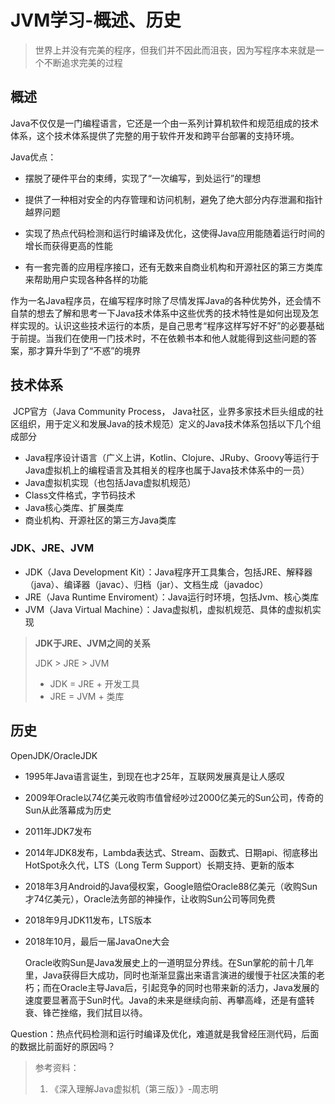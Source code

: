 # JVM学习-概述、历史

> 世界上并没有完美的程序，但我们并不因此而沮丧，因为写程序本来就是一个不断追求完美的过程

## 概述

​	Java不仅仅是一门编程语言，它还是一个由一系列计算机软件和规范组成的技术体系，这个技术体系提供了完整的用于软件开发和跨平台部署的支持环境。

Java优点：

- 摆脱了硬件平台的束缚，实现了“一次编写，到处运行”的理想

- 提供了一种相对安全的内存管理和访问机制，避免了绝大部分内存泄漏和指针越界问题

- 实现了热点代码检测和运行时编译及优化，这使得Java应用能随着运行时间的增长而获得更高的性能

- 有一套完善的应用程序接口，还有无数来自商业机构和开源社区的第三方类库来帮助用户实现各种各样的功能

​	作为一名Java程序员，在编写程序时除了尽情发挥Java的各种优势外，还会情不自禁的想去了解和思考一下Java技术体系中这些优秀的技术特性是如何出现及怎样实现的。
​	认识这些技术运行的本质，是自己思考“程序这样写好不好”的必要基础于前提。当我们在使用一门技术时，不在依赖书本和他人就能得到这些问题的答案，那才算升华到了“不惑”的境界

## 技术体系

​	JCP官方（Java Community Process， Java社区，业界多家技术巨头组成的社区组织，用于定义和发展Java的技术规范）定义的Java技术体系包括以下几个组成部分

- Java程序设计语言（广义上讲，Kotlin、Clojure、JRuby、Groovy等运行于Java虚拟机上的编程语言及其相关的程序也属于Java技术体系中的一员）
- Java虚拟机实现（也包括Java虚拟机规范）
- Class文件格式，字节码技术
- Java核心类库、扩展类库
- 商业机构、开源社区的第三方Java类库

### JDK、JRE、JVM

- JDK（Java Development Kit）：Java程序开工具集合，包括JRE、解释器（java）、编译器（javac）、归档（jar）、文档生成（javadoc）
- JRE（Java Runtime Enviroment）：Java运行时环境，包括Jvm、核心类库
- JVM（Java Virtual Machine）：Java虚拟机，虚拟机规范、具体的虚拟机实现

> **JDK于JRE、JVM之间的关系**
>
> JDK > JRE > JVM
>
> - JDK = JRE + 开发工具
> - JRE = JVM + 类库

## 历史

OpenJDK/OracleJDK

- 1995年Java语言诞生，到现在也才25年，互联网发展真是让人感叹

- 2009年Oracle以74亿美元收购市值曾经吵过2000亿美元的Sun公司，传奇的Sun从此落幕成为历史

- 2011年JDK7发布

- 2014年JDK8发布，Lambda表达式、Stream、函数式、日期api、彻底移出HotSpot永久代，LTS（Long Term Support）长期支持、更新的版本

- 2018年3月Android的Java侵权案，Google赔偿Oracle88亿美元（收购Sun才74亿美元），Oracle法务部的神操作，让收购Sun公司等同免费

- 2018年9月JDK11发布，LTS版本

- 2018年10月，最后一届JavaOne大会

  Oracle收购Sun是Java发展史上的一道明显分界线。在Sun掌舵的前十几年里，Java获得巨大成功，同时也渐渐显露出来语言演进的缓慢于社区决策的老朽；而在Oracle主导Java后，引起竞争的同时也带来新的活力，Java发展的速度要显著高于Sun时代。Java的未来是继续向前、再攀高峰，还是有盛转衰、锋芒挫缩，我们拭目以待。

Question：热点代码检测和运行时编译及优化，难道就是我曾经压测代码，后面的数据比前面好的原因吗？

> 参考资料：
>
> 1. 《深入理解Java虚拟机（第三版）》-周志明